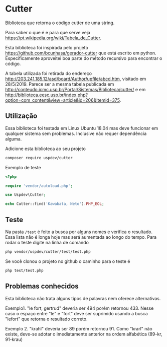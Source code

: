 # Cutter

Biblioteca que retorna o código cutter de uma string.

Para saber o que é e para que serve veja https://pt.wikipedia.org/wiki/Tabela_de_Cutter.

Esta biblioteca foi inspirada pelo projeto https://github.com/bcunhasa/gerador-cutter que está escrito em python. Especificamente aproveitei boa parte do método recursivo para encontrar o código.

A tabela utilizada foi retirada do endereço http://203.241.185.12/asd/board/Author/upfile/abcd.htm, visitado em 28/5/2019. Parece ser a mesma tabela publicada em http://conteudo.icmc.usp.br/Portal/Sistemas/Biblioteca/cutter/ e em http://biblioteca.eesc.usp.br/index.php?option=com_content&view=article&id=206&Itemid=375.

## Utilização

Essa biblioteca foi testada em Linux Ubuntu 18.04 mas deve funcionar em qualquer sistema sem problemas. Inclusive não requer dependência alguma.

Adicione esta biblioteca ao seu projeto

```sh
composer require uspdev/cutter
```

Exemplo de teste

```php
<?php

require 'vendor/autoload.php';

use Uspdev\Cutter;

echo Cutter::find('Kawabata, Neto').PHP_EOL;

```

## Teste

Na pasta ```/test``` é feito a busca por alguns nomes e verifica o resultado. Essa lista não é longa hoje mas será aumentada ao longo do tempo. Para rodar o teste digite na linha de comando

```sh
php vendor/uspdev/cutter/test/test.php
```

Se você clonou o projeto no github o caminho para o teste é

```sh
php test/test.php
```

## Problemas conhecidos

Esta biblioteca não trata alguns tipos de palavras nem oferece alternativas. 

Exemplo1. "le fort, gertrud" deveria ser 494 porém retornou 433. Nesse caso o espaço entre "le" e "fort" deve ser suprimido usando a busca "lefort" que retorna o resultado correto.


Exemplo 2. "krahl" deveria ser 89 porém retornou 91. Como "krarl" não existe, deve-se adotar o imediatamente anterior na ordem alfabética (89-kr, 91-krau)